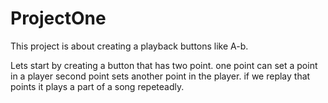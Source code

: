 # ProjectOne
This project is about creating a playback buttons like  A-b.

Lets start by creating a button that has two point. 
one point can set a point in a player
second point sets another point in the player.
if we replay that points it plays a part of a song repeteadly.
